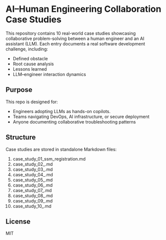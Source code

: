 # AI–Human Engineering Collaboration Case Studies

This repository contains 10 real-world case studies showcasing collaborative problem-solving between a human engineer and an AI assistant (LLM). Each entry documents a real software development challenge, including:

- Defined obstacle
- Root cause analysis
- Lessons learned
- LLM–engineer interaction dynamics

## Purpose

This repo is designed for:
  - Engineers adopting LLMs as hands-on copilots.
  - Teams navigating DevOps, AI infrastructure, or secure deployment
  - Anyone documenting collaborative troubleshooting patterns

## Structure

Case studies are stored in standalone Markdown files:

1. case_study_01_ssm_registration.md
2. case_study_02_.md
3. case_study_03_.md
4. case_study_04_.md
5. case_study_05_.md
6. case_study_06_.md
7. case_study_07_.md
8. case_study_08_.md
9. case_study_09_.md
10. case_study_10_.md


## License

MIT
